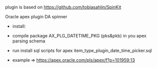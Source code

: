 plugin is based on https://github.com/tobiasahlin/SpinKit

Oracle apex plugin DA spinner
- install:
- compile package AX_PLG_DATETIME_PKG (pks&pkb) in you apex parsing schema
- run install sql scripts for apex item_type_plugin_date_time_picker.sql

- example => https://apex.oracle.com/pls/apex/f?p=101959:13



